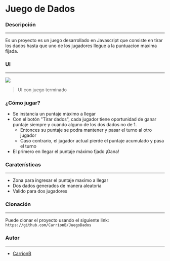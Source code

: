 # Juego de Dados

### Descripción
---

Es un proyecto es un juego desarrollado en Javascript que consiste en tirar los dados hasta que uno de los jugadores llegue a la puntuacion maxima fijada.

### UI
---

![](https://imgshare.io/images/2020/06/04/Screenshot_55.png)

> UI con juego terminado

### ¿Cómo jugar?

+ Se instancia un puntaje máximo a llegar
+ Con el botón "Tirar dados", cada jugador tiene oportunidad de ganar puntaje siempre y cuando alguno de los dos dados no de 1.
  + Entonces su puntaje se podra mantener y pasar el turno al otro jugador
  + Caso contrario, el jugador actual pierde el puntaje acumulado y pasa el turno
+ El primero en llegar el puntaje máximo fjado ¡Gana!

### Caraterísticas
---

+ Zona para ingresar el puntaje maximo a llegar
+ Dos dados generados de manera aleatoria
+ Valido para dos jugadores

### Clonación
---
Puede clonar el proyecto usando el siguiente link: `https://github.com/CarrionB/JuegoDados`

### Autor
---
+ [CarrionB](https://github.com/CarrionB)
